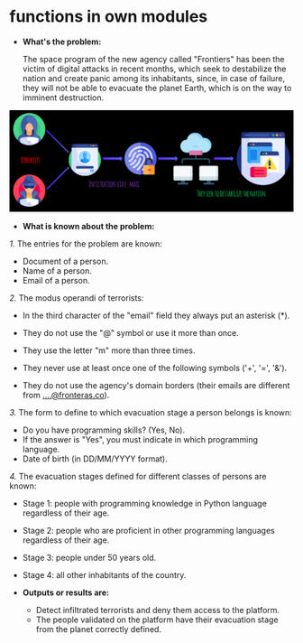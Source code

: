 # functions in own modules


- **What's the problem:**

    The space program of the new agency called "Frontiers" has been the victim of digital attacks in recent months, which seek to destabilize the nation and create panic among its inhabitants, since, in case of failure, they will not be able to evacuate the planet Earth, which is on the way to imminent destruction.
    
![Figure](media/Figure.png)

- **What is known about the problem:**

*1.* The entries for the problem are known:
   - Document of a person.
   - Name of a person.
   - Email of a person.

*2.* The modus operandi of terrorists:
   - In the third character of the "email" field they always put an asterisk (*).

   - They do not use the "@" symbol or use it more than once.
   - They use the letter "m" more than three times.
   - They never use at least once one of the following symbols ('+', '=', '&').
   - They do not use the agency's domain borders (their emails are different from ....@fronteras.co).

*3.* The form to define to which evacuation stage a person belongs is known:

   - Do you have programming skills? (Yes, No).
   - If the answer is "Yes", you must indicate in which programming language.
   - Date of birth (in DD/MM/YYYY format).

*4.* The evacuation stages defined for different classes of persons are known:

   - Stage 1: people with programming knowledge in Python language regardless of their age.
   - Stage 2: people who are proficient in other programming languages regardless of their age.
   - Stage 3: people under 50 years old.
   - Stage 4: all other inhabitants of the country.

- **Outputs or results are:**

   - Detect infiltrated terrorists and deny them access to the platform.
   - The people validated on the platform have their evacuation stage from the planet correctly defined.



